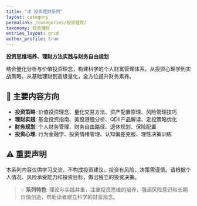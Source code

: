 ```yaml
---
title: "💰 投资理财系列"
layout: category
permalink: /categories/投资理财/
taxonomy: 投资理财
entries_layout: grid
author_profile: true
---
```


**投资思维培养、理财方法实践与财务自由规划**

结合量化分析与价值投资理念，构建科学的个人财富管理体系。从投资心理学到实战策略，从基础理财到高级量化，全方位提升财务素养。

## 💎 主要内容方向

- **投资策略**: 价值投资理念、量化交易方法、资产配置原理、风险管理技巧
- **理财实践**: 基金投资指南、美股港股分析、QDII产品解读、定投策略优化
- **财务规划**: 个人财务管理、财务自由路径、退休规划、保险配置
- **投资心理**: 行为金融学、投资情绪管理、认知偏差克服、理性决策训练

## ⚠️ 重要声明

本系列内容仅供学习交流，不构成投资建议。投资有风险，决策需谨慎。请根据个人情况、风险承受能力和投资目标，做出独立的投资决策。

> 💡 **系列特色**: 理论与实践并重，注重投资思维的培养，强调风险意识和长期价值创造，帮助读者建立科学的财富观念。